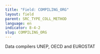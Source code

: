 ```yaml
---
title: "Field: COMPILING_ORG"
layout: field
parent: SRC_TYPE_COLL_METHOD
language: en
indicator: 8-4-2
slug: COMPILING_ORG
---
```

Data compilers
UNEP, OECD and EUROSTAT